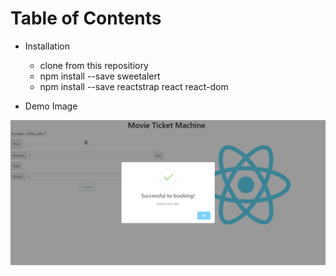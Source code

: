 # Table of Contents
  - Installation
    - clone from this repositiory
    - npm install --save sweetalert
    - npm install --save reactstrap react react-dom
  
  - Demo Image
  
<p align="center">
  <img alt="A success modal" src="https://github.com/kanomtang/MovieTicketReact/blob/master/exercise/assets/confirm.png">
</p>
